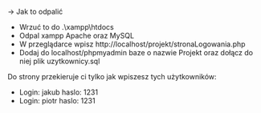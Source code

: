 -> Jak to odpalić
- Wrzuć to do .\xampp\htdocs
- Odpal xampp Apache oraz MySQL
- W przeglądarce wpisz http://localhost/projekt/stronaLogowania.php
- Dodaj do localhost/phpmyadmin baze o nazwie Projekt oraz dołącz do niej plik uzytkownicy.sql

Do strony przekieruje ci tylko jak wpiszesz tych użytkowników:

- Login: jakub haslo: 1231
- Login: piotr haslo: 1231
